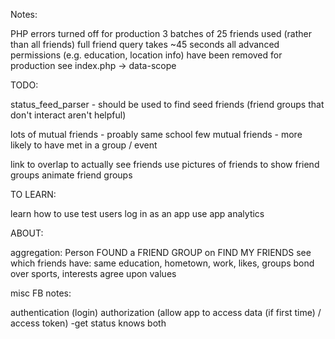
Notes:

PHP errors turned off for production
3 batches of 25 friends used (rather than all friends)
	full friend query takes ~45 seconds
all advanced permissions (e.g. education, location info) have been removed for production
	see index.php -> data-scope


TODO:

status_feed_parser - should be used to find seed friends
	(friend groups that don't interact aren't helpful)

lots of mutual friends - proably same school
few mutual friends - more likely to have met in a group / event

link to overlap to actually see friends
use pictures of friends to show friend groups
animate friend groups

TO LEARN: 

learn how to use test users
log in as an app
use app analytics

ABOUT:

aggregation: Person FOUND a FRIEND GROUP on FIND MY FRIENDS
see which friends have: same education, hometown, work, likes, groups
bond over sports, interests
agree upon values

misc FB notes:

authentication (login)
authorization (allow app to access data (if first time) / access token)
	-get status knows both 
